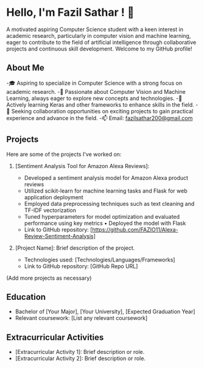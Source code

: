
# Hello, I'm Fazil Sathar ! 👋

A motivated aspiring Computer Science student with a keen interest in academic research, particularly in computer vision and machine learning, eager to contribute to the field of artificial intelligence through collaborative projects and continuous skill development. Welcome to my GitHub profile!

## About Me

-🎓 Aspiring to specialize in Computer Science with a strong focus on academic research.
-💼 Passionate about Computer Vision and Machine Learning, always eager to explore new concepts and technologies.
-🌱 Actively learning Keras and other frameworks to enhance skills in the field.
-🔭 Seeking collaboration opportunities on exciting projects to gain practical experience and advance in the field.
-📫 Email: fazilsathar200@gmail.com

## Projects

Here are some of the projects I've worked on:
1. [Sentiment Analysis Tool for Amazon Alexa Reviews]: 
   -  Developed a sentiment analysis model for Amazon Alexa product reviews
   -  Utilized scikit-learn for machine learning tasks and Flask for web application deployment
   -  Employed data preprocessing techniques such as text cleaning and TF-IDF vectorization
   -  Tuned hyperparameters for model optimization and evaluated performance using key metrics • Deployed the model with Flask
   - Link to GitHub repository: [https://github.com/FAZIO11/Alexa-Review-Sentiment-Analysis]

2. [Project Name]: Brief description of the project.
   - Technologies used: [Technologies/Languages/Frameworks]
   - Link to GitHub repository: [GitHub Repo URL]

(Add more projects as necessary)

## Education

- Bachelor of [Your Major], [Your University], [Expected Graduation Year]
- Relevant coursework: [List any relevant coursework]

## Extracurricular Activities

- [Extracurricular Activity 1]: Brief description or role.
- [Extracurricular Activity 2]: Brief description or role.
